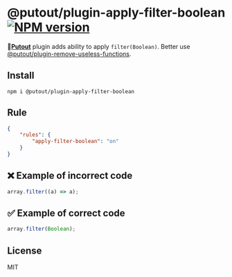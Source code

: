 # @putout/plugin-apply-filter-boolean [![NPM version][NPMIMGURL]][NPMURL]

[NPMIMGURL]: https://img.shields.io/npm/v/@putout/plugin-apply-filter-boolean.svg?style=flat&longCache=true
[NPMURL]: https://npmjs.org/package/@putout/plugin-apply-filter-boolean "npm"

🐊[**Putout**](https://github.com/coderaiser/putout) plugin adds ability to apply `filter(Boolean)`. Better use [@putout/plugin-remove-useless-functions](https://github.com/coderaiser/putout/tree/v21.6.0/packages/plugin-remove-useless-functions).

## Install

```
npm i @putout/plugin-apply-filter-boolean
```

## Rule

```json
{
    "rules": {
        "apply-filter-boolean": "on"
    }
}
```

## ❌ Example of incorrect code

```js
array.filter((a) => a);
```

## ✅ Example of correct code

```js
array.filter(Boolean);
```

## License

MIT
